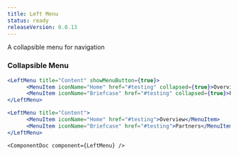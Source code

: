 ```yaml
---
title: Left Menu
status: ready
releaseVersion: 0.0.13
---
```


A collapsible menu for navigation

### Collapsible Menu

```.jsx
<LeftMenu title="Content" showMenuButton={true}>
      <MenuItem iconName="Home" href="#testing" collapsed={true}>Overview</MenuItem>
      <MenuItem iconName="Briefcase" href="#testing" collapsed={true}>Partners</MenuItem>
</LeftMenu>
```

```.jsx
<LeftMenu title="Content">
      <MenuItem iconName="Home" href="#testing">Overview</MenuItem>
      <MenuItem iconName="Briefcase" href="#testing">Partners</MenuItem>
</LeftMenu>
```

```!jsx
<ComponentDoc component={LeftMenu} />
```